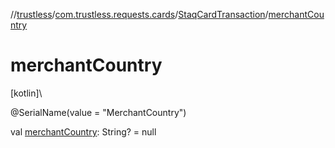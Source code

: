 //[trustless](../../../index.md)/[com.trustless.requests.cards](../index.md)/[StaqCardTransaction](index.md)/[merchantCountry](merchant-country.md)

# merchantCountry

[kotlin]\

@SerialName(value = &quot;MerchantCountry&quot;)

val [merchantCountry](merchant-country.md): String? = null
